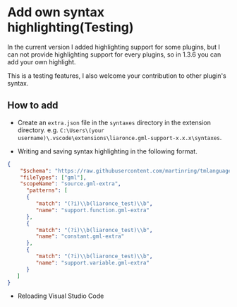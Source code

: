 # Add own syntax highlighting(Testing)

In the current version I added highlighting support for some plugins, but I can not provide highlighting support for every plugins, so in 1.3.6 you can add your own highlight.

This is a testing features, I also welcome your contribution to other plugin's syntax.

## How to add

 - Create an `extra.json` file in the `syntaxes` directory in the extension directory. e.g. `C:\Users\(your username)\.vscode\extensions\liaronce.gml-support-x.x.x\syntaxes`.

 - Writing and saving syntax highlighting in the following format.

```json
{
	"$schema": "https://raw.githubusercontent.com/martinring/tmlanguage/master/tmlanguage.json",
    "fileTypes": ["gml"],
    "scopeName": "source.gml-extra",
	  "patterns": [
      {
         "match": "(?i)\\b(liaronce_test)\\b",
         "name": "support.function.gml-extra"
      },
      {
         "match": "(?i)\\b(liaronce_test)\\b",
         "name": "constant.gml-extra"
      },
      {
         "match": "(?i)\\b(liaronce_test)\\b",
         "name": "support.variable.gml-extra"
      }
   ]
}
```

 - Reloading Visual Studio Code